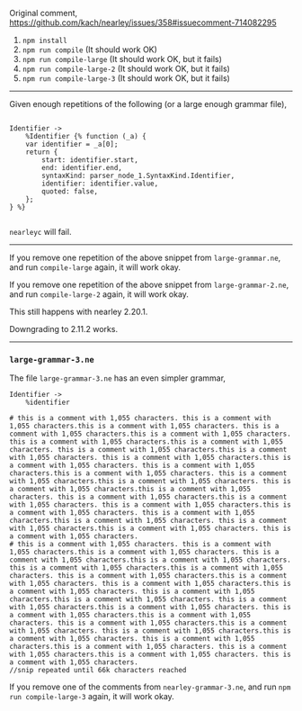 Original comment,
https://github.com/kach/nearley/issues/358#issuecomment-714082295

1. `npm install`
2. `npm run compile` (It should work OK)
3. `npm run compile-large` (It should work OK, but it fails)
4. `npm run compile-large-2` (It should work OK, but it fails)
5. `npm run compile-large-3` (It should work OK, but it fails)

-----

Given enough repetitions of the following (or a large enough grammar file),

```

Identifier ->
    %Identifier {% function (_a) {
    var identifier = _a[0];
    return {
        start: identifier.start,
        end: identifier.end,
        syntaxKind: parser_node_1.SyntaxKind.Identifier,
        identifier: identifier.value,
        quoted: false,
    };
} %}
    
```

`nearleyc` will fail.

-----

If you remove one repetition of the above snippet from `large-grammar.ne`, and run `compile-large` again,
it will work okay.

If you remove one repetition of the above snippet from `large-grammar-2.ne`, and run `compile-large-2` again,
it will work okay.

This still happens with nearley 2.20.1.

Downgrading to 2.11.2 works.

-----

### `large-grammar-3.ne`

The file `large-grammar-3.ne` has an even simpler grammar,

```
Identifier ->
    %identifier
    
# this is a comment with 1,055 characters. this is a comment with 1,055 characters.this is a comment with 1,055 characters. this is a comment with 1,055 characters.this is a comment with 1,055 characters. this is a comment with 1,055 characters.this is a comment with 1,055 characters. this is a comment with 1,055 characters.this is a comment with 1,055 characters. this is a comment with 1,055 characters.this is a comment with 1,055 characters. this is a comment with 1,055 characters.this is a comment with 1,055 characters. this is a comment with 1,055 characters.this is a comment with 1,055 characters. this is a comment with 1,055 characters.this is a comment with 1,055 characters. this is a comment with 1,055 characters.this is a comment with 1,055 characters. this is a comment with 1,055 characters.this is a comment with 1,055 characters. this is a comment with 1,055 characters.this is a comment with 1,055 characters. this is a comment with 1,055 characters.this is a comment with 1,055 characters. this is a comment with 1,055 characters.
# this is a comment with 1,055 characters. this is a comment with 1,055 characters.this is a comment with 1,055 characters. this is a comment with 1,055 characters.this is a comment with 1,055 characters. this is a comment with 1,055 characters.this is a comment with 1,055 characters. this is a comment with 1,055 characters.this is a comment with 1,055 characters. this is a comment with 1,055 characters.this is a comment with 1,055 characters. this is a comment with 1,055 characters.this is a comment with 1,055 characters. this is a comment with 1,055 characters.this is a comment with 1,055 characters. this is a comment with 1,055 characters.this is a comment with 1,055 characters. this is a comment with 1,055 characters.this is a comment with 1,055 characters. this is a comment with 1,055 characters.this is a comment with 1,055 characters. this is a comment with 1,055 characters.this is a comment with 1,055 characters. this is a comment with 1,055 characters.this is a comment with 1,055 characters. this is a comment with 1,055 characters.
//snip repeated until 66k characters reached
```

If you remove one of the comments from `nearley-grammar-3.ne`, and run `npm run compile-large-3` again,
it will work okay.